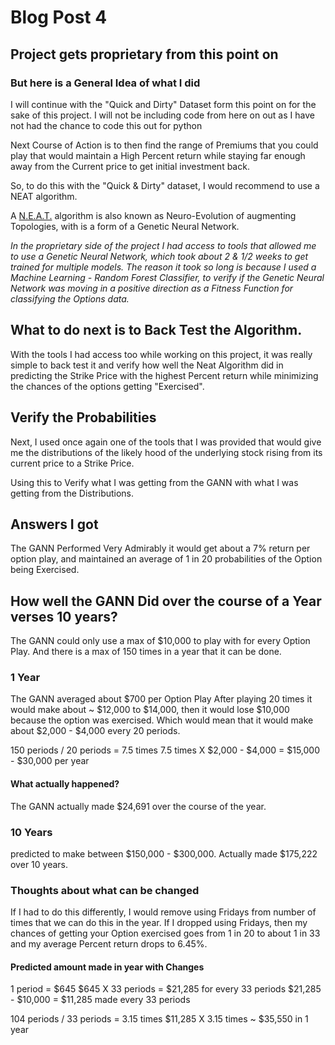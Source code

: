 # Blog Post 4

## Project gets proprietary from this point on

### But here is a General Idea of what I did

I will continue with the "Quick and Dirty" Dataset form this point on for the sake of this project. I will not be including code from here on out as I have not had the chance to code this out for python

Next Course of Action is to then find the range of Premiums that you could play that would maintain a High Percent return while staying far enough away from the Current price to get initial investment back.

So, to do this with the "Quick & Dirty" dataset, I would recommend to use a NEAT algorithm.

A [N.E.A.T.](https://neat-python.readthedocs.io/en/latest/) algorithm is also known as Neuro-Evolution of augmenting Topologies, with is a form of a Genetic Neural Network.

*In the proprietary side of the project I had access to tools that allowed me to use a Genetic Neural Network, which took about 2 & 1/2 weeks to get trained for multiple models. The reason it took so long is because I used a Machine Learning - Random Forest Classifier, to verify if the Genetic Neural Network was moving in a positive direction as a Fitness Function for classifying the Options data.*

## What to do next is to Back Test the Algorithm.

With the tools I had access too while working on this project, it was really simple to back test it and verify how well the Neat Algorithm did in predicting the Strike Price with the highest Percent return while minimizing the chances of the options getting "Exercised".

## Verify the Probabilities

Next, I used once again one of the tools that I was provided that would give me the distributions of the likely hood of the underlying stock rising from its current price to a Strike Price.

Using this to Verify what I was getting from the GANN with what I was getting from the Distributions.

## Answers I got

The GANN Performed Very Admirably it would get about a 7% return per option play, and maintained an average of 1 in 20 probabilities of the Option being Exercised.

## How well the GANN Did over the course of a Year verses 10 years?

The GANN could only use a max of $10,000 to play with for every Option Play.
And there is a max of 150 times in a year that it can be done.

### 1 Year
The GANN averaged about $700 per Option Play
After playing 20 times it would make about ~ $12,000 to $14,000, then it would lose $10,000 because the option was exercised. Which would mean that it would make about $2,000 - $4,000 every 20 periods.

150 periods / 20 periods = 7.5 times
7.5 times X $2,000 - $4,000 = $15,000 - $30,000 per year

#### What actually happened?
The GANN actually made $24,691 over the course of the year.

### 10 Years
predicted to make between $150,000 - $300,000.
Actually made $175,222 over 10 years.

### Thoughts about what can be changed
If I had to do this differently, I would remove using Fridays from number of times that we can do this in the year.
If I dropped using Fridays, then my chances of getting your Option exercised goes from 1 in 20 to about 1 in 33 and my average Percent return drops to 6.45%.

#### Predicted amount made in year with Changes
1 period = $645
$645 X 33 periods = $21,285 for every 33 periods
$21,285 - $10,000 = $11,285 made every 33 periods

104 periods / 33 periods = 3.15 times
$11,285 X 3.15 times ~ $35,550 in 1 year

